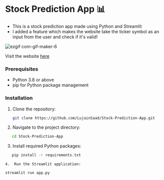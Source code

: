 # Stock Prediction App 📊

+ This is a stock prediction app made using Python and Streamlit  
+ I added a feature which makes the website take the ticker symbol as an input from the user and check if it's valid!
  
![ezgif com-gif-maker-6](https://user-images.githubusercontent.com/79986157/181390883-ebca8114-9e98-462f-8620-1457a583d345.gif)
  
Visit the website  [here](https://lujainsaad-stock-prediction-app-myapp-ni23zg.streamlitapp.com)
 


### Prerequisites

- Python 3.8 or above
- pip for Python package management

### Installation

1. Clone the repository:
   ```bash
   git clone https://github.com/LujainSaad/Stock-Prediction-App.git
   ```

2. Navigate to the project directory:
```bash
   cd Stock-Prediction-App
```

3. Install required Python packages:
```bash
   pip install -r requirements.txt
```

	4.	Run the Streamlit application:
```bash
streamlit run app.py
```
